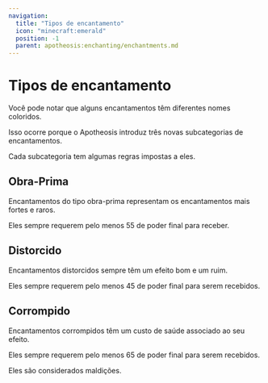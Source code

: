 ```yaml
---
navigation:
  title: "Tipos de encantamento"
  icon: "minecraft:emerald"
  position: -1
  parent: apotheosis:enchanting/enchantments.md
---
```


# Tipos de encantamento

Você pode notar que alguns encantamentos têm diferentes nomes coloridos.

Isso ocorre porque o Apotheosis introduz três novas subcategorias de encantamentos.

Cada subcategoria tem algumas regras impostas a eles.

## Obra-Prima

Encantamentos do tipo <Color id="dark_green">obra-prima</Color> representam os encantamentos mais fortes e raros.

Eles sempre requerem pelo menos 55 de <Color hex="#CC00CC">poder final</Color> para receber.

## Distorcido

Encantamentos <Color id="dark_purple">distorcidos</Color> sempre têm um efeito bom e um ruim.

Eles sempre requerem pelo menos 45 de <Color hex="#CC00CC">poder final</Color> para serem recebidos.

## Corrompido

Encantamentos <Color id="dark_red">corrompidos</Color> têm um custo de saúde associado ao seu efeito.

Eles sempre requerem pelo menos 65 de <Color hex="#CC00CC">poder final</Color> para serem recebidos.

Eles são considerados <Color id="red">maldições</Color>.

